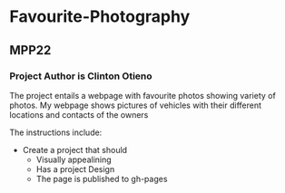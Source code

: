 # Favourite-Photography
## MPP22

### Project Author is Clinton Otieno

The project entails a webpage with favourite photos showing variety of photos.
My webpage shows pictures of vehicles with their different locations and contacts of the owners


The instructions include: 
  - Create a project that should 
    - Visually appealining 
    - Has a project Design
    - The page is published to gh-pages
